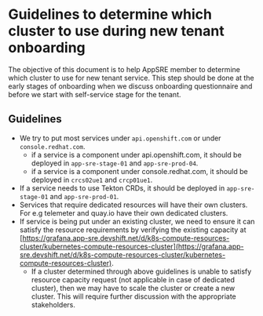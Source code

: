 # Guidelines to determine which cluster to use during new tenant onboarding

The objective of this document is to help AppSRE member to determine which cluster to use for new tenant service. This step should be done at the early stages of onboarding when we discuss onboarding questionnaire and before we start with self-service stage for the tenant.

## Guidelines

- We try to put most services under `api.openshift.com` or under `console.redhat.com`.
    * if a service is a component under api.openshift.com, it should be deployed in `app-sre-stage-01` and `app-sre-prod-04`.
    * if a service is a component under console.redhat.com, it should be deployed in `crcs02ue1` and `crcp01ue1`.
- If a service needs to use Tekton CRDs, it should be deployed in `app-sre-stage-01` and `app-sre-prod-01`.
- Services that require dedicated resources will have their own clusters. For e.g telemeter and quay.io have their own dedicated clusters.
- If service is being put under an existing cluster, we need to ensure it can satisfy the resource requirements by verifying the existing capacity at [https://grafana.app-sre.devshift.net/d/k8s-compute-resources-cluster/kubernetes-compute-resources-cluster](https://grafana.app-sre.devshift.net/d/k8s-compute-resources-cluster/kubernetes-compute-resources-cluster).
    * If a cluster determined through above guidelines is unable to satisfy resource capacity request (not applicable in case of dedicated cluster), then we may have to scale the cluster or create a new cluster. This will require further discussion with the appropriate stakeholders.
